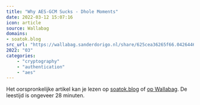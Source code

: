 ```yaml
---
title: "Why AES-GCM Sucks - Dhole Moments"
date: 2022-03-12 15:07:16
icon: article
source: Wallabag
domains:
- soatok.blog
src_url: "https://wallabag.sanderdorigo.nl/share/625cea36265f66.04264464"
2022: "03"
categories:
    - "cryptography"
    - "authentication"
    - "aes"
---
```

Het oorspronkelijke artikel kan je lezen op [soatok.blog](https://soatok.blog/2020/05/13/why-aes-gcm-sucks/) of [op Wallabag](https://wallabag.sanderdorigo.nl/share/625cea36265f66.04264464). De leestijd is ongeveer 28 minuten.
